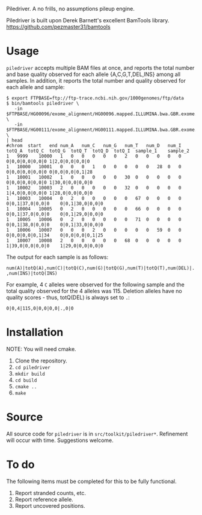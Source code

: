 Piledriver.  A no frills, no assumptions pileup engine.


Piledriver is built upon Derek Barnett's excellent BamTools library.
https://github.com/pezmaster31/bamtools


Usage
=====

`piledriver` accepts multiple BAM files at once, and reports the total number
and base quality observed for each allele {A,C,G,T,DEL,INS} among all samples.
In addition, it reports the total number and quality observed for each allele
and sample:

    $ export FTPBASE=ftp://ftp-trace.ncbi.nih.gov/1000genomes/ftp/data
    $ bin/bamtools piledriver \
       -in $FTPBASE/HG00096/exome_alignment/HG00096.mapped.ILLUMINA.bwa.GBR.exome.20120522.bam \
       -in $FTPBASE/HG00111/exome_alignment/HG00111.mapped.ILLUMINA.bwa.GBR.exome.20120522.bam \
    | head
    #chrom	start	end	num_A	num_C	num_G	num_T	num_D	num_I	totQ_A	totQ_C	totQ_G	totQ_T	totQ_D	totQ_I	sample_1	sample_2
    1	9999	10000	1	0	0	0	0	0	2	0	0	0	0	0	0|0,0|0,0|0,0|0	1|2,0|0,0|0,0|0
    1	10000	10001	0	0	0	1	0	0	0	0	0	28	0	0	0|0,0|0,0|0,0|0	0|0,0|0,0|0,1|28
    1	10001	10002	1	0	0	0	0	0	30	0	0	0	0	0	0|0,0|0,0|0,0|0	1|30,0|0,0|0,0|0
    1	10002	10003	2	0	0	0	0	0	32	0	0	0	0	0	1|4,0|0,0|0,0|0	1|28,0|0,0|0,0|0
    1	10003	10004	0	2	0	0	0	0	0	67	0	0	0	0	0|0,1|37,0|0,0|0	0|0,1|30,0|0,0|0
    1	10004	10005	0	2	0	0	0	0	0	66	0	0	0	0	0|0,1|37,0|0,0|0	0|0,1|29,0|0,0|0
    1	10005	10006	0	2	0	0	0	0	0	71	0	0	0	0	0|0,1|38,0|0,0|0	0|0,1|33,0|0,0|0
    1	10006	10007	0	0	0	2	0	0	0	0	0	59	0	0	0|0,0|0,0|0,1|34	0|0,0|0,0|0,1|25
    1	10007	10008	2	0	0	0	0	0	68	0	0	0	0	0	1|39,0|0,0|0,0|0	1|29,0|0,0|0,0|0

The output for each sample is as follows:

`num(A)|totQ(A),num(C)|totQ(C),num(G)|totQ(G),num(T)|totQ(T),num(DEL)|.,num(INS)|totQ(INS)`

For example, 4 `C` alleles were observed for the following sample and the total
quality observed for the 4 alleles was 115.  Deletion alleles have no quality
scores - thus, totQ(DEL) is always set to `.`:

    0|0,4|115,0|0,0|0,0|.,0|0


Installation
============
NOTE: You will need cmake.

1. Clone the repository.
2. `cd piledriver`
3. `mkdir build`
4. `cd build`
5. `cmake ..`
6. `make`


Source
======
All source code for `piledriver` is in `src/toolkit/piledriver*`.  Refinement 
will occur with time.  Suggestions welcome.


To do
=====

The following items must be completed for this to be fully functional.
1. Report stranded counts, etc.
2. Report reference allele.
3. Report uncovered positions.